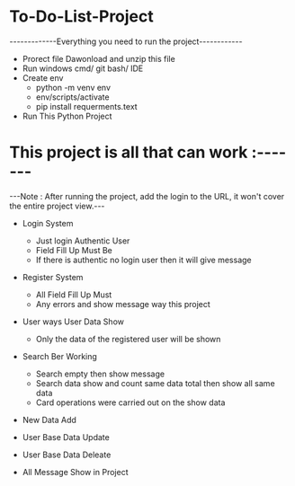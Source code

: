 # To-Do-List-Project

-------------Everything you need to run the project------------
* Prorect file Dawonload and unzip this file
* Run windows cmd/ git bash/ IDE
* Create env
  - python -m venv env
  - env/scripts/activate
  - pip install requerments.text
* Run This Python Project


# This project is all that can work :-------

---Note :  After running the project, add the login to the URL, it won't cover the entire project view.---

* Login System
  - Just login Authentic User
  - Field Fill Up Must Be
  - If there is authentic no login user then it will give message
    
* Register System
  - All Field Fill Up Must
  - Any errors and show message way this project
    
* User ways User Data Show
  - Only the data of the registered user will be shown
    
* Search Ber Working
  - Search empty then show message
  - Search data show and count same data total then show all same data
  - Card operations were carried out on the show data
    
* New Data Add
* User Base Data Update
* User Base Data Deleate
* All Message Show in Project 
